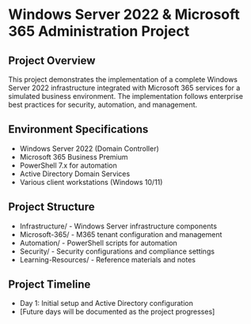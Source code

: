 # Windows Server 2022 & Microsoft 365 Administration Project

## Project Overview
This project demonstrates the implementation of a complete Windows Server 2022 infrastructure integrated with Microsoft 365 services for a simulated business environment. The implementation follows enterprise best practices for security, automation, and management.

## Environment Specifications
- Windows Server 2022 (Domain Controller)
- Microsoft 365 Business Premium
- PowerShell 7.x for automation
- Active Directory Domain Services
- Various client workstations (Windows 10/11)

## Project Structure
- Infrastructure/ - Windows Server infrastructure components
- Microsoft-365/ - M365 tenant configuration and management
- Automation/ - PowerShell scripts for automation
- Security/ - Security configurations and compliance settings
- Learning-Resources/ - Reference materials and notes

## Project Timeline
- Day 1: Initial setup and Active Directory configuration
- [Future days will be documented as the project progresses]